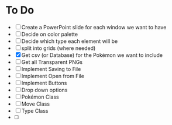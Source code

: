 # To Do

- [ ] Create a PowerPoint slide for each window we want to have
- [ ] Decide on color palette
- [ ] Decide which type each element will be
- [ ] split into grids (where needed)
- [x] Get csv (or Database) for the Pokémon we want to include
- [ ] Get all Transparent PNGs
- [ ] Implement Saving to File
- [ ] Implement Open from File
- [ ] Implement Buttons
- [ ] Drop down options
- [ ] Pokémon Class
- [ ] Move Class
- [ ] Type Class
- [ ] 